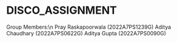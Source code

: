# DISCO_ASSIGNMENT
Group Members:\n
Pray Raskapoorwala (2022A7PS1239G)
Aditya Chaudhary (2022A7PS0622G)
Aditya Gupta (2022A7PS0090G)
